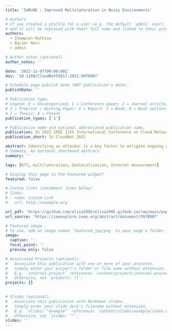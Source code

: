 ```yaml
---
title: 'ImMuNE : Improved Multilateration in Noisy Environments'

# Authors
# If you created a profile for a user (e.g. the default `admin` user), write the username (folder name) here
# and it will be replaced with their full name and linked to their profile.
authors:
  - Champion Mathieu
  - Dacier Marc
  - admin

# Author notes (optional)
author_notes: ''

date: '2022-11-07T00:00:00Z'
doi: '10.1109/CloudNet55617.2022.9978907'

# Schedule page publish date (NOT publication's date).
publishDate: ''

# Publication type.
# Legend: 0 = Uncategorized; 1 = Conference paper; 2 = Journal article;
# 3 = Preprint / Working Paper; 4 = Report; 5 = Book; 6 = Book section;
# 7 = Thesis; 8 = Patent
publication_types: ['1']

# Publication name and optional abbreviated publication name.
publication: In 2022 IEEE 11th International Conference on Cloud Networking
publication_short: In CloudNet 2022

abstract: Identifying an attacker is a key factor to mitigate ongoing attacks. To evade localization, a single compromised machine can hide for months behind millions of available residential ip proxies. Without knowing the ip address of the machine, registration-based geolocation methods cannot be applied.Measurement-based methods have been proposed to estimate the location of a target without using its ip address. These methods use Round Trip Time (rtt) values and network speed modeling. They estimate a distance between the target and other observation points with known locations, called landmarks. However, most of these methods require additional information, whether it is on the topology of the network or the characteristics of the landmarks.In this paper, we present immune, a measurement-based technique which can estimate a location with only a few Round Trip Time measurements between a target and landmarks, even when some of these measures are inflated by temporary network congestion.Leveraging a previously made measurement campaign, we present promising results based on 11 millions tcp connections collected over a period of 4 months.
# Summary. An optional shortened abstract.
summary: ''

tags: [RTT, multilateration, Geolocalisation, Internet measurement]

# Display this page in the Featured widget?
featured: false

# Custom links (uncomment lines below)
# links:
# - name: Custom Link
#   url: http://example.org

url_pdf: 'https://github.com/elisa2995/elisa2995.github.io/raw/main/papers/Champion_Immune_2022.pdf'
url_source: 'https://ieeexplore.ieee.org/abstract/document/9978907'

# Featured image
# To use, add an image named `featured.jpg/png` to your page's folder.
image:
  caption: ''
  focal_point: ''
  preview_only: false

# Associated Projects (optional).
#   Associate this publication with one or more of your projects.
#   Simply enter your project's folder or file name without extension.
#   E.g. `internal-project` references `content/project/internal-project/index.md`.
#   Otherwise, set `projects: []`.
projects: []
  

# Slides (optional).
#   Associate this publication with Markdown slides.
#   Simply enter your slide deck's filename without extension.
#   E.g. `slides: "example"` references `content/slides/example/index.md`.
#   Otherwise, set `slides: ""`.
slides: ''
---
```


